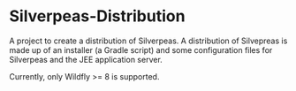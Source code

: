 # Silverpeas-Distribution

A project to create a distribution of Silverpeas. A distribution of Silvepreas is made up of an installer (a Gradle script) and some configuration files for Silverpeas and the JEE application server.

Currently, only Wildfly >= 8 is supported.
